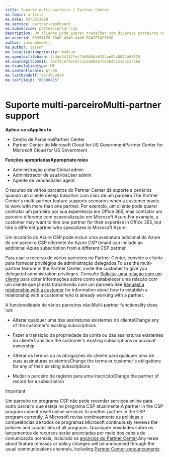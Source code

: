 ```yaml
---
title: Suporte multi-parceiro | Partner Center
ms.topic: article
ms.date: 03/20/2019
ms.service: partner-dashboard
ms.subservice: partnercenter-csp
description: Um cliente pode querer trabalhar com diversos parceiros no programa de Cloud Solution Provider especializados em diferentes serviços.
ms.assetid: 6835AA78-6DAE-4940-844D-B3AEFEAF3630
author: jasonwhowell
ms.author: jasonh
ms.localizationpriority: medium
ms.openlocfilehash: 1c4de34137fec79d0656a6122ae04c0073a59125
ms.sourcegitcommit: 5dcf8cefd2c4731c6a80e57c65b43521d7c37b6d
ms.translationtype: MT
ms.contentlocale: pt-BR
ms.lasthandoff: 03/30/2020
ms.locfileid: "80390815"
---
```

# <a name="multi-partner-support"></a><span data-ttu-id="a5c31-103">Suporte multi-parceiro</span><span class="sxs-lookup"><span data-stu-id="a5c31-103">Multi-partner support</span></span>

<span data-ttu-id="a5c31-104">**Aplica-se a**</span><span class="sxs-lookup"><span data-stu-id="a5c31-104">**Applies to**</span></span>

-  <span data-ttu-id="a5c31-105">Centro de Parceiros</span><span class="sxs-lookup"><span data-stu-id="a5c31-105">Partner Center</span></span>
-  <span data-ttu-id="a5c31-106">Partner Center do Microsoft Cloud for US Government</span><span class="sxs-lookup"><span data-stu-id="a5c31-106">Partner Center for Microsoft Cloud for US Government</span></span>

<span data-ttu-id="a5c31-107">**Funções apropriadas**</span><span class="sxs-lookup"><span data-stu-id="a5c31-107">**Appropriate roles**</span></span>
-   <span data-ttu-id="a5c31-108">Administração global</span><span class="sxs-lookup"><span data-stu-id="a5c31-108">Global admin</span></span>
-   <span data-ttu-id="a5c31-109">Administrador de usuários</span><span class="sxs-lookup"><span data-stu-id="a5c31-109">User admin</span></span>
-   <span data-ttu-id="a5c31-110">Agente de vendas</span><span class="sxs-lookup"><span data-stu-id="a5c31-110">Sales agent</span></span>

<span data-ttu-id="a5c31-111">O recurso de vários parceiros do Partner Center dá suporte a cenários quando um cliente deseja trabalhar com mais de um parceiro.</span><span class="sxs-lookup"><span data-stu-id="a5c31-111">The Partner Center's multi-partner feature supports scenarios when a customer wants to work with more than one partner.</span></span> <span data-ttu-id="a5c31-112">Por exemplo, um cliente pode querer contratar um parceiro por sua experiência em Office 365, mas contratar um parceiro diferente com especialização em Microsoft Azure.</span><span class="sxs-lookup"><span data-stu-id="a5c31-112">For example, a customer may want to hire one partner for their expertise in Office 365, but hire a different partner who specializes in Microsoft Azure.</span></span> 

<span data-ttu-id="a5c31-113">Um locatário do Azure CSP pode incluir uma assinatura adicional do Azure de um parceiro CSP diferente.</span><span class="sxs-lookup"><span data-stu-id="a5c31-113">An Azure CSP tenant can include an additional Azure subscription from a different CSP partner.</span></span>

<span data-ttu-id="a5c31-114">Para usar o recurso de vários parceiros no Partner Center, convide o cliente para fornecer privilégios de administração delegados.</span><span class="sxs-lookup"><span data-stu-id="a5c31-114">To use the multi-partner feature in the Partner Center, invite the customer to give you delegated administration privileges.</span></span> <span data-ttu-id="a5c31-115">Consulte [Solicitar uma relação com um cliente](request-a-relationship-with-a-customer.md) para obter informações sobre como estabelecer uma relação com um cliente que já está trabalhando com um parceiro.</span><span class="sxs-lookup"><span data-stu-id="a5c31-115">See [Request a relationship with a customer](request-a-relationship-with-a-customer.md) for information about how to establish a relationship with a customer who is already working with a partner.</span></span>

<span data-ttu-id="a5c31-116">A funcionalidade de vários parceiros não:</span><span class="sxs-lookup"><span data-stu-id="a5c31-116">Multi-partner functionality does not:</span></span>

- <span data-ttu-id="a5c31-117">Alterar qualquer uma das assinaturas existentes do cliente</span><span class="sxs-lookup"><span data-stu-id="a5c31-117">Change any of the customer's existing subscriptions</span></span>

- <span data-ttu-id="a5c31-118">Fazer a transição da propriedade da conta ou das assinaturas existentes do cliente</span><span class="sxs-lookup"><span data-stu-id="a5c31-118">Transition the customer's existing subscriptions or account ownership</span></span>

- <span data-ttu-id="a5c31-119">Alterar os termos ou as obrigações do cliente para qualquer uma de suas assinaturas existentes</span><span class="sxs-lookup"><span data-stu-id="a5c31-119">Change the terms or customer's obligations for any of their existing subscriptions</span></span>

- <span data-ttu-id="a5c31-120">Mudar o parceiro de registro para uma inscrição</span><span class="sxs-lookup"><span data-stu-id="a5c31-120">Change the partner of record for a subscription</span></span>

> [!IMPORTANT]  
> <span data-ttu-id="a5c31-121">Um parceiro no programa CSP não pode revender serviços online para outro parceiro que esteja no programa CSP atualmente.</span><span class="sxs-lookup"><span data-stu-id="a5c31-121">A partner in the CSP program cannot resell online services to another partner in the CSP program currently.</span></span> <span data-ttu-id="a5c31-122">A Microsoft revisa continuamente as políticas e competências de todos os programas.</span><span class="sxs-lookup"><span data-stu-id="a5c31-122">Microsoft continuously reviews the policies and capabilities of all programs.</span></span> <span data-ttu-id="a5c31-123">Quaisquer novidades sobre os lançamentos de recursos serão anunciadas por meio dos canais de comunicação normais, incluindo os [anúncios do Partner Center](https://partner.microsoft.com/pcv/announcements).</span><span class="sxs-lookup"><span data-stu-id="a5c31-123">Any news about feature releases or policy changes will be announced through the usual communications channels, including [Partner Center announcements](https://partner.microsoft.com/pcv/announcements).</span></span>






